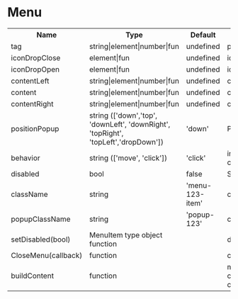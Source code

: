 # Menu

<table>
    <tr>
        <th>Name</th>
        <th>Type</th>
        <th>Default</th>
        <th>Description</th>
    </tr>
 <tr>
        <td>tag</td>
        <td>string|element|number|fun</td>
        <td>undefined</td>
        <td>param event click</td>
    </tr>
<tr>
        <td>iconDropClose</td>
        <td>element|fun</td>
        <td>undefined</td>
        <td>icon close menu only for drobBox</td>
    </tr>
    <tr>
        <td>iconDropOpen</td>
        <td>element|fun</td>
        <td>undefined</td>
        <td>icon open menu only for drobBox</td>
    </tr>
    <tr>
        <td>contentLeft</td>
        <td>string|element|number|fun</td>
        <td>undefined</td>
        <td>content menu width:10%</td>
    </tr>
    <tr>
        <td>content</td>
        <td>string|element|number|fun</td>
        <td>undefined</td>
        <td>content menu</td>
    </tr>
    <tr>
        <td>contentRight</td>
        <td>string|element|number|fun</td>
        <td>undefined</td>
        <td>content menu width:10%</td>
    </tr>
    <tr>
        <td>positionPopup</td>
        <td>string (['down','top', 'downLeft', 'downRight', 'topRight', 'topLeft','dropDown'])</td>
        <td> 'down' </td>
        <td>Position  panel submenu (dropDown only vertical menu)</td>
    </tr>
    <tr>
        <td>behavior</td>
        <td>string (['move', 'click'])</td>
        <td>'click'</td>
        <td>initializer for opening a submenu.
         move - mouse over, click - click on menu</td>
    </tr>
    <tr>
        <td>disabled</td>
        <td>bool</td>
        <td>false</td>
        <td>State disable menu</td>
    </tr>
    <tr>
        <td>className</td>
        <td>string</td>
        <td>'menu-123-item'</td>
        <td>css class menu</td>
    </tr>
    <tr>
        <td>popupClassName</td>
        <td>string</td>
        <td>'popup-123' </td>
        <td>css class for submenu panel</td>
    </tr>
     <tr>
        <td>setDisabled(bool)</td>
        <td>MenuItem type object function</td>
        <td></td>
        <td>disabled state switching function</td>
    </tr>
 <tr>
        <td>CloseMenu(callback)</td>
        <td>function</td>
        <td></td>
        <td>close all open menu</td>
    </tr>
 <tr>
        <td>buildContent</td>
        <td>function</td>
        <td></td>
        <td>menu content building function params:{contentLeft, contentCenter, contentRight,iconDropOpen,iconDropClose,isOpenDrop,id,tag}</td>
    </tr>
</table>

```javascript

```

